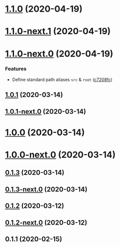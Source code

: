 # [1.1.0](https://github.com/skypilotcc/babel-config-node-typescript/compare/v1.1.0-next.1...v1.1.0) (2020-04-19)



# [1.1.0-next.1](https://github.com/skypilotcc/babel-config-node-typescript/compare/v1.1.0-next.0...v1.1.0-next.1) (2020-04-19)



# [1.1.0-next.0](https://github.com/skypilotcc/babel-config-node-typescript/compare/v1.0.1...v1.1.0-next.0) (2020-04-19)


### Features

* Define standard path aliases `src` & `root` ([c7208fc](https://github.com/skypilotcc/babel-config-node-typescript/commit/c7208fc4c438aaead3ce12934124e5b52f02dc24))



## [1.0.1](https://github.com/skypilotcc/babel-config-node-typescript/compare/v1.0.1-next.0...v1.0.1) (2020-03-14)



## [1.0.1-next.0](https://github.com/skypilotcc/babel-config-node-typescript/compare/v1.0.0...v1.0.1-next.0) (2020-03-14)



# [1.0.0](https://github.com/skypilotcc/babel-config-node-typescript/compare/v1.0.0-next.0...v1.0.0) (2020-03-14)



# [1.0.0-next.0](https://github.com/skypilotcc/babel-config-node-typescript/compare/v0.1.3...v1.0.0-next.0) (2020-03-14)



## [0.1.3](https://github.com/skypilotcc/babel-config-node-typescript/compare/v0.1.3-next.0...v0.1.3) (2020-03-14)



## [0.1.3-next.0](https://github.com/skypilotcc/babel-config-node-typescript/compare/v0.1.2...v0.1.3-next.0) (2020-03-14)



## [0.1.2](https://github.com/skypilotcc/babel-config-node-typescript/compare/v0.1.2-next.0...v0.1.2) (2020-03-12)



## [0.1.2-next.0](https://github.com/skypilotcc/babel-config-node-typescript/compare/v0.1.1...v0.1.2-next.0) (2020-03-12)



## 0.1.1 (2020-02-15)



